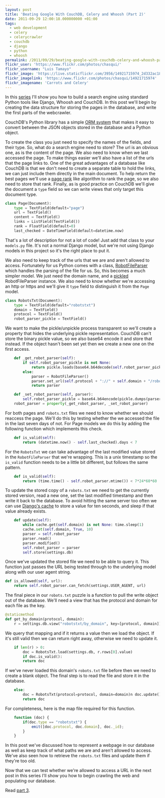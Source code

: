 ```yaml
---
layout: post
title: 'Beating Google With CouchDB, Celery and Whoosh (Part 2)'
date: 2011-09-29 12:00:18.000000000 +01:00
tags:
  - web development
  - celery
  - celerycrawler
  - couchdb
  - django
  - python
  - whoosh
permalink: /2011/09/29/beating-google-with-couchdb-celery-and-whoosh-part-2/
flickr_user: 'https://www.flickr.com/photos/chasqui/'
flickr_username: "Luis Tamayo"
flickr_image: 'https://live.staticflickr.com/3956/14921715974_2d332ac18b_w.jpg'
flickr_imagelink: 'https://www.flickr.com/photos/chasqui/14921715974'
flickr_imagename: 'Carrots and Celery'
---
```

In this
[series](/2011/09/27/beating-google-with-couchdb-celery-and-whoosh-part-1/)
I'll show you how to build a search engine using standard Python tools like Django, Whoosh and CouchDB. In
this post we'll begin by creating the data structure for storing the pages in the database, and write the
first parts of the webcrawler.

CouchDB's Python library has a simple [ORM system](http://packages.python.org/CouchDB/mapping.html)
that makes it easy to convert between the JSON objects stored in the database and a Python object.

To create the class you just need to specify the names of the fields, and their type. So, what do a search
engine need to store? The url is an obvious one, as is the content of the page. We also need to know when we
last accessed the page. To make things easier we'll also have a list of the urls that the page links to. One
of the great advantages of a database like CouchDB is that we don't need to create a separate table to hold
the links, we can just include them directly in the main document. To help return the best pages we'll use a
[page rank](http://en.wikipedia.org/wiki/PageRank) like algorithm to rank the page, so we also need
to store that rank. Finally, as is good practice on CouchDB we'll give the document a `type` field so
we can write views that only target this document type.

```python
class Page(Document):
    type = TextField(default="page")
    url = TextField()
    content = TextField()
    links = ListField(TextField())
    rank = FloatField(default=0)
    last_checked = DateTimeField(default=datetime.now)
```

That's a lot of description for not a lot of code! Just add that class to your `models.py` file. It's
not a normal Django model, but we're not using Django models in this project so it's the right place to put
it.

We also need to keep track of the urls that we are and aren't allowed to access. Fortunately for us Python
comes with a class, [RobotFileParser](http://docs.python.org/library/robotparser.html) which
handles the parsing of the file for us. So, this becomes a much simpler model. We just need the domain name,
and a [pickled](http://docs.python.org/library/pickle.html) RobotFileParser instance. We also need
to know whether we're accessing an http or https and we'll give it `type` field to distinguish it from
the `Page` model.

```python
class RobotsTxt(Document):
    type = TextField(default="robotstxt")
    domain = TextField()
    protocol = TextField()
    robot_parser_pickle = TextField()
```

We want to make the pickle/unpickle process transparent so we'll create a property that hides the underlying
pickle representation. CouchDB can't store the binary pickle value, so we also base64 encode it and store that
instead. If the object hasn't been set yet then we create a new one on the first access.

```python
    def _get_robot_parser(self):
        if self.robot_parser_pickle is not None:
            return pickle.loads(base64.b64decode(self.robot_parser_pickle))
        else:
            parser = RobotFileParser()
            parser.set_url(self.protocol + "://" + self.domain + "/robots.txt") self.robot_parser = parser
            return parser

    def _set_robot_parser(self, parser):
        self.robot_parser_pickle = base64.b64encode(pickle.dumps(parser))
    robot_parser = property(_get_robot_parser, _set_robot_parser)
```

For both pages and `robots.txt` files we need to know whether we should reaccess the page. We'll do
this by testing whether the we accessed the file in the last seven days of not. For Page models we do this by
adding the following function which implements this check.

```python
    def is_valid(self):
        return (datetime.now() - self.last_checked).days < 7
```

For the `RobotsTxt` we can take advantage of the last modified value stored in the
`RobotFileParser` that we're wrapping. This is a unix timestamp so the `is_valid` function needs
to be a little bit different, but follows the same pattern.

```python
    def is_valid(self):
        return (time.time() - self.robot_parser.mtime()) < 7*24*60*60
```

To update the stored copy of a `robots.txt` we need to get the currently stored version, read a new
one, set the last modified timestamp and then write it back to the database. To avoid hitting the same server
too often we can use [Django's cache](https://docs.djangoproject.com/en/dev/topics/cache/) to store
a value for ten seconds, and sleep if that value already exists.

```python
    def update(self):
        while cache.get(self.domain) is not None: time.sleep(1)
        cache.set(self.domain, True, 10)
        parser = self.robot_parser
        parser.read()
        parser.modified()
        self.robot_parser = parser
        self.store(settings.db)
```

Once we've updated the stored file we need to be able to query it. This function just passes the URL being
tested through to the underlying model along with our user agent string.

```python
def is_allowed(self, url):
    return self.robot_parser.can_fetch(settings.USER_AGENT, url)
```

The final piece in our `robots.txt` puzzle is a function to pull the write object out of the database.
We'll need a view that has the protocol and domain for each file as the key.

```python
@staticmethod
def get_by_domain(protocol, domain):
    r = settings.db.view("robotstxt/by_domain", key=[protocol, domain])
```

We query that mapping and if it returns a value then we load the object. If it's still valid then we can
return right away, otherwise we need to update it.

```python
    if len(r) > 0:
        doc = RobotsTxt.load(settings.db, r.rows[0].value)
        if doc.is_valid():
        return doc
```

If we've never loaded this domain's `robots.txt` file before then we need to create a blank object. The
final step is to read the file and store it in the database.

```python
    else:
        doc = RobotsTxt(protocol=protocol, domain=domain)n doc.update()
        return doc
```

For completeness, here is the map file required for this function.

```javascript
    function (doc) {
        if(doc.type == "robotstxt") {
            emit([doc.protocol, doc.domain], doc._id);
        }
    }
```

In this post we've discussed how to represent a webpage in our database as well as keep track of what paths we
are and aren't allowed to access. We've also seen how to retrieve the `robots.txt` files and update
them if they're too old.

Now that we can test whether we're allowed to access a URL in the next post in this series I'll show you how
to begin crawling the web and populating our database.

Read [part 3](/2012/01/12/back-garden-weather-in-couchdb-part-3/).

